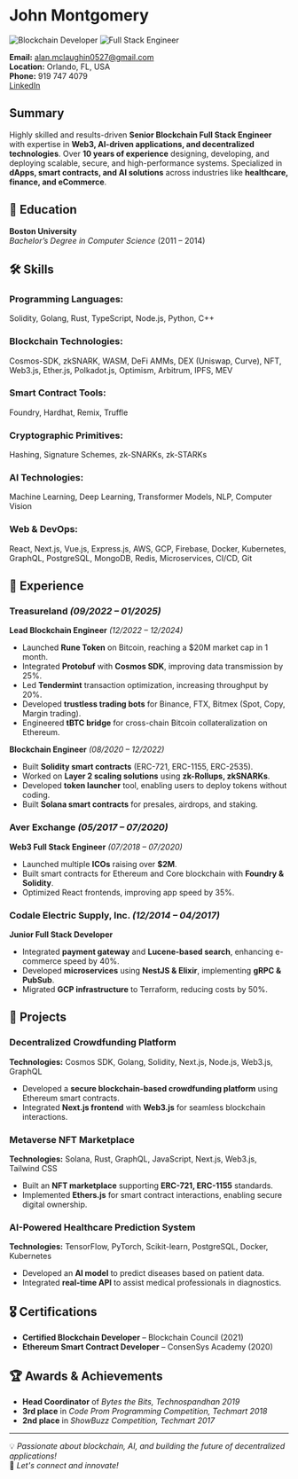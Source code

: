 # John Montgomery

![Blockchain Developer](https://img.shields.io/badge/Blockchain-Developer-blue)
![Full Stack Engineer](https://img.shields.io/badge/Full--Stack-Engineer-green)

**Email:** alan.mclaughin0527@gmail.com  
**Location:** Orlando, FL, USA  
**Phone:** 919 747 4079  
[LinkedIn](https://www.linkedin.com/in/john-leslie226/)

## Summary
Highly skilled and results-driven **Senior Blockchain Full Stack Engineer** with expertise in **Web3, AI-driven applications, and decentralized technologies**. Over **10 years of experience** designing, developing, and deploying scalable, secure, and high-performance systems. Specialized in **dApps, smart contracts, and AI solutions** across industries like **healthcare, finance, and eCommerce**.

## 🏫 Education
**Boston University**  
*Bachelor’s Degree in Computer Science* (2011 – 2014)

## 🛠️ Skills
### Programming Languages:
Solidity, Golang, Rust, TypeScript, Node.js, Python, C++

### Blockchain Technologies:
Cosmos-SDK, zkSNARK, WASM, DeFi AMMs, DEX (Uniswap, Curve), NFT, Web3.js, Ether.js, Polkadot.js, Optimism, Arbitrum, IPFS, MEV

### Smart Contract Tools:
Foundry, Hardhat, Remix, Truffle

### Cryptographic Primitives:
Hashing, Signature Schemes, zk-SNARKs, zk-STARKs

### AI Technologies:
Machine Learning, Deep Learning, Transformer Models, NLP, Computer Vision

### Web & DevOps:
React, Next.js, Vue.js, Express.js, AWS, GCP, Firebase, Docker, Kubernetes, GraphQL, PostgreSQL, MongoDB, Redis, Microservices, CI/CD, Git

## 💼 Experience
### **Treasureland** *(09/2022 – 01/2025)*  
**Lead Blockchain Engineer** *(12/2022 – 12/2024)*  
- Launched **Rune Token** on Bitcoin, reaching a $20M market cap in 1 month.
- Integrated **Protobuf** with **Cosmos SDK**, improving data transmission by 25%.
- Led **Tendermint** transaction optimization, increasing throughput by 20%.
- Developed **trustless trading bots** for Binance, FTX, Bitmex (Spot, Copy, Margin trading).
- Engineered **tBTC bridge** for cross-chain Bitcoin collateralization on Ethereum.

**Blockchain Engineer** *(08/2020 – 12/2022)*  
- Built **Solidity smart contracts** (ERC-721, ERC-1155, ERC-2535).
- Worked on **Layer 2 scaling solutions** using **zk-Rollups, zkSNARKs**.
- Developed **token launcher** tool, enabling users to deploy tokens without coding.
- Built **Solana smart contracts** for presales, airdrops, and staking.

### **Aver Exchange** *(05/2017 – 07/2020)*  
**Web3 Full Stack Engineer** *(07/2018 – 07/2020)*  
- Launched multiple **ICOs** raising over **$2M**.
- Built smart contracts for Ethereum and Core blockchain with **Foundry & Solidity**.
- Optimized React frontends, improving app speed by 35%.

### **Codale Electric Supply, Inc.** *(12/2014 – 04/2017)*  
**Junior Full Stack Developer**  
- Integrated **payment gateway** and **Lucene-based search**, enhancing e-commerce speed by 40%.
- Developed **microservices** using **NestJS & Elixir**, implementing **gRPC & PubSub**.
- Migrated **GCP infrastructure** to Terraform, reducing costs by 50%.

## 🚀 Projects
### **Decentralized Crowdfunding Platform**
**Technologies:** Cosmos SDK, Golang, Solidity, Next.js, Node.js, Web3.js, GraphQL  
- Developed a **secure blockchain-based crowdfunding platform** using Ethereum smart contracts.
- Integrated **Next.js frontend** with **Web3.js** for seamless blockchain interactions.

### **Metaverse NFT Marketplace**
**Technologies:** Solana, Rust, GraphQL, JavaScript, Next.js, Web3.js, Tailwind CSS  
- Built an **NFT marketplace** supporting **ERC-721, ERC-1155** standards.
- Implemented **Ethers.js** for smart contract interactions, enabling secure digital ownership.

### **AI-Powered Healthcare Prediction System**
**Technologies:** TensorFlow, PyTorch, Scikit-learn, PostgreSQL, Docker, Kubernetes  
- Developed an **AI model** to predict diseases based on patient data.
- Integrated **real-time API** to assist medical professionals in diagnostics.

## 🎖️ Certifications
- **Certified Blockchain Developer** – Blockchain Council (2021)
- **Ethereum Smart Contract Developer** – ConsenSys Academy (2020)

## 🏆 Awards & Achievements
- **Head Coordinator** of *Bytes the Bits, Technospandhan 2019*
- **3rd place** in *Code Prom Programming Competition, Techmart 2018*
- **2nd place** in *ShowBuzz Competition, Techmart 2017*

---
💡 *Passionate about blockchain, AI, and building the future of decentralized applications!*  
📩 *Let's connect and innovate!*


